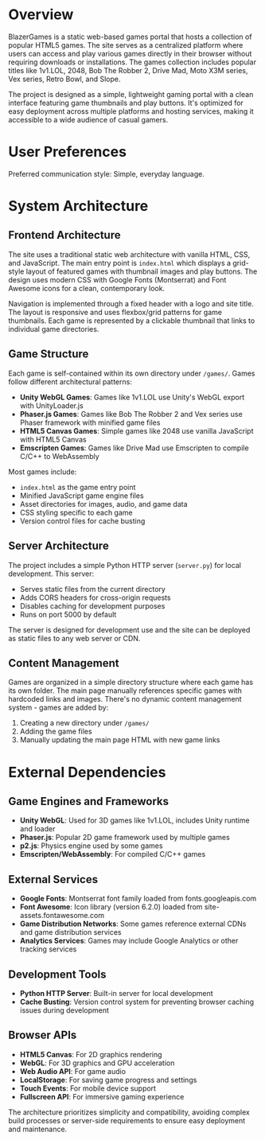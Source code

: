 # Overview

BlazerGames is a static web-based games portal that hosts a collection of popular HTML5 games. The site serves as a centralized platform where users can access and play various games directly in their browser without requiring downloads or installations. The games collection includes popular titles like 1v1.LOL, 2048, Bob The Robber 2, Drive Mad, Moto X3M series, Vex series, Retro Bowl, and Slope.

The project is designed as a simple, lightweight gaming portal with a clean interface featuring game thumbnails and play buttons. It's optimized for easy deployment across multiple platforms and hosting services, making it accessible to a wide audience of casual gamers.

# User Preferences

Preferred communication style: Simple, everyday language.

# System Architecture

## Frontend Architecture
The site uses a traditional static web architecture with vanilla HTML, CSS, and JavaScript. The main entry point is `index.html` which displays a grid-style layout of featured games with thumbnail images and play buttons. The design uses modern CSS with Google Fonts (Montserrat) and Font Awesome icons for a clean, contemporary look.

Navigation is implemented through a fixed header with a logo and site title. The layout is responsive and uses flexbox/grid patterns for game thumbnails. Each game is represented by a clickable thumbnail that links to individual game directories.

## Game Structure
Each game is self-contained within its own directory under `/games/`. Games follow different architectural patterns:
- **Unity WebGL Games**: Games like 1v1.LOL use Unity's WebGL export with UnityLoader.js
- **Phaser.js Games**: Games like Bob The Robber 2 and Vex series use Phaser framework with minified game files
- **HTML5 Canvas Games**: Simple games like 2048 use vanilla JavaScript with HTML5 Canvas
- **Emscripten Games**: Games like Drive Mad use Emscripten to compile C/C++ to WebAssembly

Most games include:
- `index.html` as the game entry point
- Minified JavaScript game engine files
- Asset directories for images, audio, and game data
- CSS styling specific to each game
- Version control files for cache busting

## Server Architecture
The project includes a simple Python HTTP server (`server.py`) for local development. This server:
- Serves static files from the current directory
- Adds CORS headers for cross-origin requests
- Disables caching for development purposes
- Runs on port 5000 by default

The server is designed for development use and the site can be deployed as static files to any web server or CDN.

## Content Management
Games are organized in a simple directory structure where each game has its own folder. The main page manually references specific games with hardcoded links and images. There's no dynamic content management system - games are added by:
1. Creating a new directory under `/games/`
2. Adding the game files
3. Manually updating the main page HTML with new game links

# External Dependencies

## Game Engines and Frameworks
- **Unity WebGL**: Used for 3D games like 1v1.LOL, includes Unity runtime and loader
- **Phaser.js**: Popular 2D game framework used by multiple games
- **p2.js**: Physics engine used by some games
- **Emscripten/WebAssembly**: For compiled C/C++ games

## External Services
- **Google Fonts**: Montserrat font family loaded from fonts.googleapis.com
- **Font Awesome**: Icon library (version 6.2.0) loaded from site-assets.fontawesome.com
- **Game Distribution Networks**: Some games reference external CDNs and game distribution services
- **Analytics Services**: Games may include Google Analytics or other tracking services

## Development Tools
- **Python HTTP Server**: Built-in server for local development
- **Cache Busting**: Version control system for preventing browser caching issues during development

## Browser APIs
- **HTML5 Canvas**: For 2D graphics rendering
- **WebGL**: For 3D graphics and GPU acceleration
- **Web Audio API**: For game audio
- **LocalStorage**: For saving game progress and settings
- **Touch Events**: For mobile device support
- **Fullscreen API**: For immersive gaming experience

The architecture prioritizes simplicity and compatibility, avoiding complex build processes or server-side requirements to ensure easy deployment and maintenance.